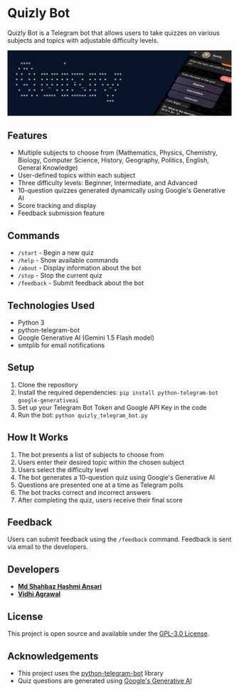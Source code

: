 # Quizly Bot

Quizly Bot is a Telegram bot that allows users to take quizzes on various subjects and topics with adjustable difficulty levels.

![Quizly Banner](https://github.com/ShahbazCoder1/QuizBot/blob/main/Images/Quizly%20Banner.jpg)

## Features

- Multiple subjects to choose from (Mathematics, Physics, Chemistry, Biology, Computer Science, History, Geography, Politics, English, General Knowledge)
- User-defined topics within each subject
- Three difficulty levels: Beginner, Intermediate, and Advanced
- 10-question quizzes generated dynamically using Google's Generative AI
- Score tracking and display
- Feedback submission feature

## Commands

- `/start` - Begin a new quiz
- `/help` - Show available commands
- `/about` - Display information about the bot
- `/stop` - Stop the current quiz
- `/feedback` - Submit feedback about the bot

## Technologies Used

- Python 3
- python-telegram-bot
- Google Generative AI (Gemini 1.5 Flash model)
- smtplib for email notifications

## Setup

1. Clone the repository
2. Install the required dependencies:
`pip install python-telegram-bot google-generativeai`
3. Set up your Telegram Bot Token and Google API Key in the code
4. Run the bot:
`python quizly_telegram_bot.py`

## How It Works

1. The bot presents a list of subjects to choose from
2. Users enter their desired topic within the chosen subject
3. Users select the difficulty level
4. The bot generates a 10-question quiz using Google's Generative AI
5. Questions are presented one at a time as Telegram polls
6. The bot tracks correct and incorrect answers
7. After completing the quiz, users receive their final score

## Feedback

Users can submit feedback using the `/feedback` command. Feedback is sent via email to the developers.

## Developers

- **[Md Shahbaz Hashmi Ansari](https://github.com/ShahbazCoder1)**
- **[Vidhi Agrawal](https://github.com/Vidhi-28)**

## License

This project is open source and available under the [GPL-3.0 License](LICENSE).

## Acknowledgements

- This project uses the [python-telegram-bot](https://github.com/python-telegram-bot/python-telegram-bot) library
- Quiz questions are generated using [Google's Generative AI](https://developers.generativeai.google/)
